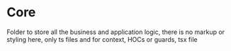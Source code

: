 # Core

Folder to store all the business and application logic, there is no markup or styling here, only ts files and for context, HOCs or guards, tsx file
